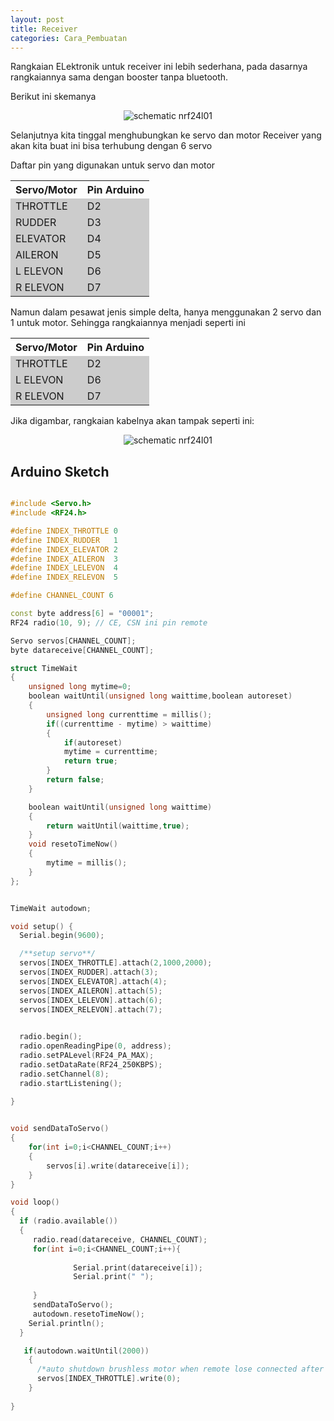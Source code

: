 ```yaml
---
layout: post
title: Receiver
categories: Cara_Pembuatan
---  
```

Rangkaian ELektronik untuk receiver ini lebih sederhana, pada dasarnya rangkaiannya sama dengan booster tanpa bluetooth.

Berikut ini skemanya

<div style="text-align:center">
<img alt="schematic nrf24l01" src="{{ site.baseurl }}/images/post/2018-5-10-Receiver/nrf_schematic.png" /> 
</div> 

Selanjutnya kita tinggal menghubungkan ke servo dan motor 
Receiver yang akan kita buat ini bisa terhubung dengan 6 servo

Daftar pin yang digunakan untuk servo dan motor

<table   width="400">
    <tr>
        <th>Servo/Motor</th>
        <th>Pin Arduino</th>
    </tr>
    <tr style="background:#ccc">
        <td>THROTTLE</td>
        <td>D2</td>
    </tr>
    <tr style="background:#ccc">
        <td>RUDDER</td>
        <td>D3</td>
    </tr>
    <tr style="background:#ccc">
        <td>ELEVATOR</td>
        <td>D4</td>
    </tr>
    <tr style="background:#ccc">
        <td>AILERON</td>
        <td>D5</td>
    </tr>
    <tr style="background:#ccc">
        <td>L ELEVON</td>
        <td>D6</td>
    </tr>
    <tr style="background:#ccc">
        <td>R ELEVON</td>
        <td>D7</td>
    </tr>

</table>


Namun dalam pesawat jenis simple delta, hanya menggunakan 2 servo dan 1 untuk motor. Sehingga rangkaiannya menjadi seperti ini 

<table   width="400">
    <tr>
        <th>Servo/Motor</th>
        <th>Pin Arduino</th>
    </tr>
    <tr style="background:#ccc">
        <td>THROTTLE</td>
        <td>D2</td>
    </tr> 
    <tr style="background:#ccc">
        <td>L ELEVON</td>
        <td>D6</td>
    </tr>
    <tr style="background:#ccc">
        <td>R ELEVON</td>
        <td>D7</td>
    </tr>

</table>

Jika digambar, rangkaian kabelnya akan tampak seperti ini:
<div style="text-align:center">
<img alt="schematic nrf24l01" src="{{ site.baseurl }}/images/post/2018-5-10-Receiver/receiver_schematic.png" /> 
</div> 

## Arduino Sketch 


```c++

#include <Servo.h> 
#include <RF24.h> 

#define INDEX_THROTTLE 0
#define INDEX_RUDDER   1
#define INDEX_ELEVATOR 2
#define INDEX_AILERON  3
#define INDEX_LELEVON  4
#define INDEX_RELEVON  5

#define CHANNEL_COUNT 6 

const byte address[6] = "00001";
RF24 radio(10, 9); // CE, CSN ini pin remote 

Servo servos[CHANNEL_COUNT];
byte datareceive[CHANNEL_COUNT]; 

struct TimeWait
{
    unsigned long mytime=0;
    boolean waitUntil(unsigned long waittime,boolean autoreset)
    {
        unsigned long currenttime = millis();
        if((currenttime - mytime) > waittime)
        {
            if(autoreset)
            mytime = currenttime;
            return true;
        }
        return false; 
    }

    boolean waitUntil(unsigned long waittime)
    {
        return waitUntil(waittime,true);
    }
    void resetoTimeNow()
    {
        mytime = millis();
    }
};


TimeWait autodown;

void setup() {
  Serial.begin(9600);

  /**setup servo**/
  servos[INDEX_THROTTLE].attach(2,1000,2000);
  servos[INDEX_RUDDER].attach(3);
  servos[INDEX_ELEVATOR].attach(4);
  servos[INDEX_AILERON].attach(5);
  servos[INDEX_LELEVON].attach(6);
  servos[INDEX_RELEVON].attach(7); 

  
  radio.begin();
  radio.openReadingPipe(0, address);
  radio.setPALevel(RF24_PA_MAX);
  radio.setDataRate(RF24_250KBPS); 
  radio.setChannel(8);
  radio.startListening();

}
 

void sendDataToServo()
{
    for(int i=0;i<CHANNEL_COUNT;i++)
    {
        servos[i].write(datareceive[i]);
    }    
}

void loop() 
{
  if (radio.available())
  {  
     radio.read(datareceive, CHANNEL_COUNT);
     for(int i=0;i<CHANNEL_COUNT;i++){
              
              Serial.print(datareceive[i]); 
              Serial.print(" "); 
              
     }
     sendDataToServo();
     autodown.resetoTimeNow();
    Serial.println();
  }

   if(autodown.waitUntil(2000))
    {
      /*auto shutdown brushless motor when remote lose connected after 2000 miliseconds*/
      servos[INDEX_THROTTLE].write(0);
    } 
    
}

```